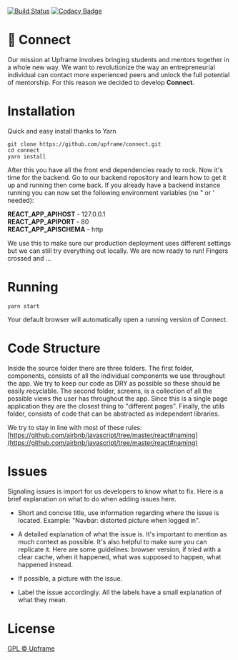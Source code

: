 [![Build Status](https://travis-ci.org/upframe/connect.svg?branch=master)](https://travis-ci.org/upframe/connect)
[![Codacy Badge](https://api.codacy.com/project/badge/Grade/5b6e96c455814101aa74c017ee1b173f)](https://www.codacy.com/app/Upframe/connect?utm_source=github.com&amp;utm_medium=referral&amp;utm_content=upframe/connect&amp;utm_campaign=Badge_Grade)

# 🦄 Connect

Our mission at Upframe involves bringing students and mentors together in a whole new way. We want to revolutionize the way an entrepreneurial individual can contact more experienced peers and unlock the full potential of mentorship. For this reason we decided to develop **Connect**.

# Installation

Quick and easy install thanks to Yarn

```
git clone https://github.com/upframe/connect.git
cd connect
yarn install
```

After this you have all the front end dependencies ready to rock. Now it's time for the backend. Go to our backend repository and learn how to get it up and running then come back. If you already have a backend instance running you can now set the following environment variables (no " or ' needed):

**REACT_APP_APIHOST** - 127.0.0.1  
**REACT_APP_APIPORT** - 80  
**REACT_APP_APISCHEMA** - http  

We use this to make sure our production deployment uses different settings but we can still try everything out locally. We are now ready to run! Fingers crossed and ...

# Running

```
yarn start
```

Your default browser will automatically open a running version of Connect.

# Code Structure

Inside the source folder there are three folders. The first folder, components, consists of all the individual components we use throughout the app. We try to keep our code as DRY as possible so these should be easily recyclable. The second folder, screens, is a collection of all the possible views the user has throughout the app. Since this is a single page application they are the closest thing to "different pages". Finally, the utils folder, consists of code that can be abstracted as independent libraries.

We try to stay in line with most of these rules: [https://github.com/airbnb/javascript/tree/master/react#naming](https://github.com/airbnb/javascript/tree/master/react#naming)

# Issues

Signaling issues is import for us developers to know what to fix. Here is a brief explanation on what to do when adding issues here.

- Short and concise title, use information regarding where the issue is located. Example: "Navbar: distorted picture when logged in".

- A detailed explanation of what the issue is. It's important to mention as much context as possible. It's also helpful to make sure you can replicate it. Here are some guidelines: browser version, if tried with a clear cache, when it happened, what was supposed to happen, what happened instead.

- If possible, a picture with the issue.

- Label the issue accordingly. All the labels have a small explanation of what they mean.
  
# License

[GPL © Upframe](../master/LICENSE)
